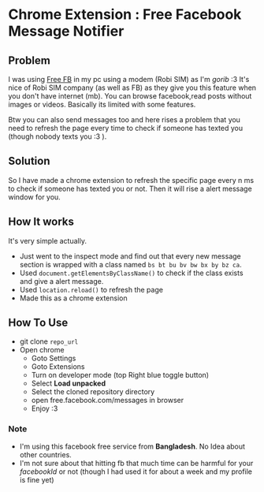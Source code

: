 # Chrome Extension : Free Facebook Message Notifier

## Problem

I was using [Free FB](free.facebook.com) in my pc using a modem (Robi SIM) as I'm _gorib_ :3 It's nice of Robi SIM company (as well as FB) as they give you this feature when you don't have internet (mb). You can browse facebook,read posts without images or videos. Basically its limited with some features.

Btw you can also send messages too and here rises a problem that you need to refresh the page every time to check if someone has texted you (though nobody texts you :3 ).

## Solution

So I have made a chrome extension to refresh the specific page every n ms to check if someone has texted you or not. Then it will rise a alert message window for you.

## How It works

It's very simple actually.

- Just went to the inspect mode and find out that every new message section is wrapped with a class named `bs bt bu bv bw bx by bz ca`.
- Used `document.getElementsByClassName()` to check if the class exists and give a alert message.
- Used `location.reload()` to refresh the page
- Made this as a chrome extension

## How To Use

- git clone `repo_url`
- Open chrome
  - Goto Settings
  - Goto Extensions
  - Turn on developer mode (top Right blue toggle button)
  - Select **Load unpacked**
  - Select the cloned repository directory
  - open free.facebook.com/messages in browser
  - Enjoy :3

### Note

- I'm using this facebook free service from **Bangladesh**. No Idea about other countries.
- I'm not sure about that hitting fb that much time can be harmful for your _facebookId_ or not (though I had used it for about a week and my profile is fine yet)
